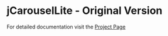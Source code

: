 jCarouselLite - Original Version
================================

For detailed documentation visit the [Project Page](http://www.gmarwaha.com/jquery/jcarousellite/)
